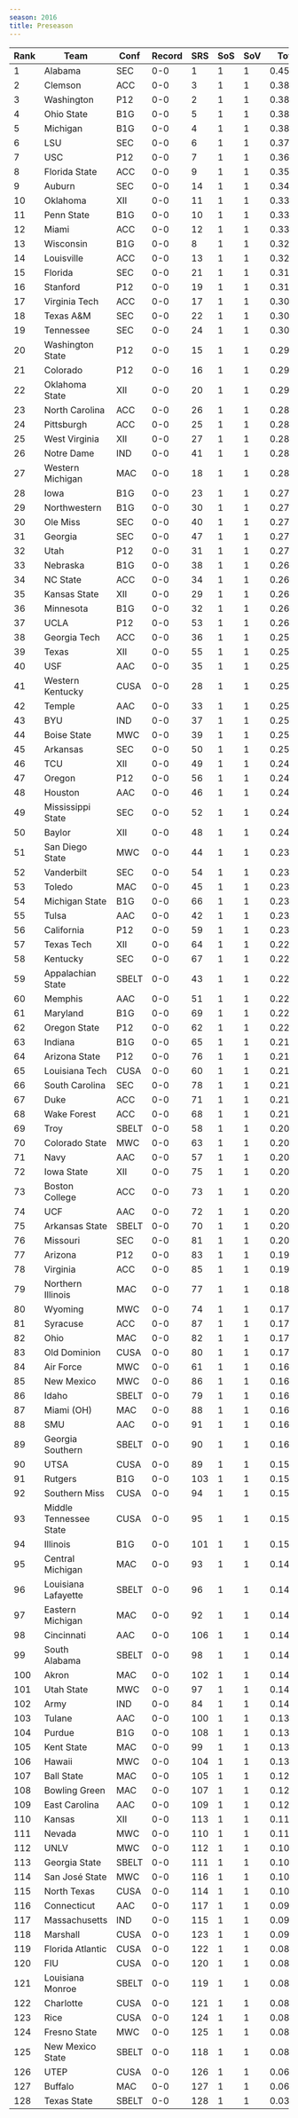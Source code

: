 ```yaml
---
season: 2016
title: Preseason
---
```

<table class="display"><thead><tr><th>Rank</th><th>Team</th><th>Conf</th><th>Record</th><th>SRS</th><th>SoS</th><th>SoV</th><th>Total</th></tr></thead><tbody>
<tr><td>1</td><td>Alabama</td><td>SEC</td><td>0-0</td><td>1</td><td>1</td><td>1</td><td>0.45000</td></tr>
<tr><td>2</td><td>Clemson</td><td>ACC</td><td>0-0</td><td>3</td><td>1</td><td>1</td><td>0.38905</td></tr>
<tr><td>3</td><td>Washington</td><td>P12</td><td>0-0</td><td>2</td><td>1</td><td>1</td><td>0.38440</td></tr>
<tr><td>4</td><td>Ohio State</td><td>B1G</td><td>0-0</td><td>5</td><td>1</td><td>1</td><td>0.38109</td></tr>
<tr><td>5</td><td>Michigan</td><td>B1G</td><td>0-0</td><td>4</td><td>1</td><td>1</td><td>0.38014</td></tr>
<tr><td>6</td><td>LSU</td><td>SEC</td><td>0-0</td><td>6</td><td>1</td><td>1</td><td>0.37467</td></tr>
<tr><td>7</td><td>USC</td><td>P12</td><td>0-0</td><td>7</td><td>1</td><td>1</td><td>0.36575</td></tr>
<tr><td>8</td><td>Florida State</td><td>ACC</td><td>0-0</td><td>9</td><td>1</td><td>1</td><td>0.35291</td></tr>
<tr><td>9</td><td>Auburn</td><td>SEC</td><td>0-0</td><td>14</td><td>1</td><td>1</td><td>0.34172</td></tr>
<tr><td>10</td><td>Oklahoma</td><td>XII</td><td>0-0</td><td>11</td><td>1</td><td>1</td><td>0.33657</td></tr>
<tr><td>11</td><td>Penn State</td><td>B1G</td><td>0-0</td><td>10</td><td>1</td><td>1</td><td>0.33329</td></tr>
<tr><td>12</td><td>Miami</td><td>ACC</td><td>0-0</td><td>12</td><td>1</td><td>1</td><td>0.33237</td></tr>
<tr><td>13</td><td>Wisconsin</td><td>B1G</td><td>0-0</td><td>8</td><td>1</td><td>1</td><td>0.32578</td></tr>
<tr><td>14</td><td>Louisville</td><td>ACC</td><td>0-0</td><td>13</td><td>1</td><td>1</td><td>0.32107</td></tr>
<tr><td>15</td><td>Florida</td><td>SEC</td><td>0-0</td><td>21</td><td>1</td><td>1</td><td>0.31278</td></tr>
<tr><td>16</td><td>Stanford</td><td>P12</td><td>0-0</td><td>19</td><td>1</td><td>1</td><td>0.31262</td></tr>
<tr><td>17</td><td>Virginia Tech</td><td>ACC</td><td>0-0</td><td>17</td><td>1</td><td>1</td><td>0.30877</td></tr>
<tr><td>18</td><td>Texas A&M</td><td>SEC</td><td>0-0</td><td>22</td><td>1</td><td>1</td><td>0.30735</td></tr>
<tr><td>19</td><td>Tennessee</td><td>SEC</td><td>0-0</td><td>24</td><td>1</td><td>1</td><td>0.30409</td></tr>
<tr><td>20</td><td>Washington State</td><td>P12</td><td>0-0</td><td>15</td><td>1</td><td>1</td><td>0.29899</td></tr>
<tr><td>21</td><td>Colorado</td><td>P12</td><td>0-0</td><td>16</td><td>1</td><td>1</td><td>0.29735</td></tr>
<tr><td>22</td><td>Oklahoma State</td><td>XII</td><td>0-0</td><td>20</td><td>1</td><td>1</td><td>0.29504</td></tr>
<tr><td>23</td><td>North Carolina</td><td>ACC</td><td>0-0</td><td>26</td><td>1</td><td>1</td><td>0.28695</td></tr>
<tr><td>24</td><td>Pittsburgh</td><td>ACC</td><td>0-0</td><td>25</td><td>1</td><td>1</td><td>0.28495</td></tr>
<tr><td>25</td><td>West Virginia</td><td>XII</td><td>0-0</td><td>27</td><td>1</td><td>1</td><td>0.28450</td></tr>
<tr><td>26</td><td>Notre Dame</td><td>IND</td><td>0-0</td><td>41</td><td>1</td><td>1</td><td>0.28037</td></tr>
<tr><td>27</td><td>Western Michigan</td><td>MAC</td><td>0-0</td><td>18</td><td>1</td><td>1</td><td>0.28025</td></tr>
<tr><td>28</td><td>Iowa</td><td>B1G</td><td>0-0</td><td>23</td><td>1</td><td>1</td><td>0.27724</td></tr>
<tr><td>29</td><td>Northwestern</td><td>B1G</td><td>0-0</td><td>30</td><td>1</td><td>1</td><td>0.27687</td></tr>
<tr><td>30</td><td>Ole Miss</td><td>SEC</td><td>0-0</td><td>40</td><td>1</td><td>1</td><td>0.27674</td></tr>
<tr><td>31</td><td>Georgia</td><td>SEC</td><td>0-0</td><td>47</td><td>1</td><td>1</td><td>0.27572</td></tr>
<tr><td>32</td><td>Utah</td><td>P12</td><td>0-0</td><td>31</td><td>1</td><td>1</td><td>0.27045</td></tr>
<tr><td>33</td><td>Nebraska</td><td>B1G</td><td>0-0</td><td>38</td><td>1</td><td>1</td><td>0.26898</td></tr>
<tr><td>34</td><td>NC State</td><td>ACC</td><td>0-0</td><td>34</td><td>1</td><td>1</td><td>0.26633</td></tr>
<tr><td>35</td><td>Kansas State</td><td>XII</td><td>0-0</td><td>29</td><td>1</td><td>1</td><td>0.26556</td></tr>
<tr><td>36</td><td>Minnesota</td><td>B1G</td><td>0-0</td><td>32</td><td>1</td><td>1</td><td>0.26424</td></tr>
<tr><td>37</td><td>UCLA</td><td>P12</td><td>0-0</td><td>53</td><td>1</td><td>1</td><td>0.26193</td></tr>
<tr><td>38</td><td>Georgia Tech</td><td>ACC</td><td>0-0</td><td>36</td><td>1</td><td>1</td><td>0.25991</td></tr>
<tr><td>39</td><td>Texas</td><td>XII</td><td>0-0</td><td>55</td><td>1</td><td>1</td><td>0.25979</td></tr>
<tr><td>40</td><td>USF</td><td>AAC</td><td>0-0</td><td>35</td><td>1</td><td>1</td><td>0.25817</td></tr>
<tr><td>41</td><td>Western Kentucky</td><td>CUSA</td><td>0-0</td><td>28</td><td>1</td><td>1</td><td>0.25605</td></tr>
<tr><td>42</td><td>Temple</td><td>AAC</td><td>0-0</td><td>33</td><td>1</td><td>1</td><td>0.25370</td></tr>
<tr><td>43</td><td>BYU</td><td>IND</td><td>0-0</td><td>37</td><td>1</td><td>1</td><td>0.25350</td></tr>
<tr><td>44</td><td>Boise State</td><td>MWC</td><td>0-0</td><td>39</td><td>1</td><td>1</td><td>0.25320</td></tr>
<tr><td>45</td><td>Arkansas</td><td>SEC</td><td>0-0</td><td>50</td><td>1</td><td>1</td><td>0.25191</td></tr>
<tr><td>46</td><td>TCU</td><td>XII</td><td>0-0</td><td>49</td><td>1</td><td>1</td><td>0.24958</td></tr>
<tr><td>47</td><td>Oregon</td><td>P12</td><td>0-0</td><td>56</td><td>1</td><td>1</td><td>0.24742</td></tr>
<tr><td>48</td><td>Houston</td><td>AAC</td><td>0-0</td><td>46</td><td>1</td><td>1</td><td>0.24722</td></tr>
<tr><td>49</td><td>Mississippi State</td><td>SEC</td><td>0-0</td><td>52</td><td>1</td><td>1</td><td>0.24711</td></tr>
<tr><td>50</td><td>Baylor</td><td>XII</td><td>0-0</td><td>48</td><td>1</td><td>1</td><td>0.24475</td></tr>
<tr><td>51</td><td>San Diego State</td><td>MWC</td><td>0-0</td><td>44</td><td>1</td><td>1</td><td>0.23972</td></tr>
<tr><td>52</td><td>Vanderbilt</td><td>SEC</td><td>0-0</td><td>54</td><td>1</td><td>1</td><td>0.23690</td></tr>
<tr><td>53</td><td>Toledo</td><td>MAC</td><td>0-0</td><td>45</td><td>1</td><td>1</td><td>0.23673</td></tr>
<tr><td>54</td><td>Michigan State</td><td>B1G</td><td>0-0</td><td>66</td><td>1</td><td>1</td><td>0.23507</td></tr>
<tr><td>55</td><td>Tulsa</td><td>AAC</td><td>0-0</td><td>42</td><td>1</td><td>1</td><td>0.23405</td></tr>
<tr><td>56</td><td>California</td><td>P12</td><td>0-0</td><td>59</td><td>1</td><td>1</td><td>0.23146</td></tr>
<tr><td>57</td><td>Texas Tech</td><td>XII</td><td>0-0</td><td>64</td><td>1</td><td>1</td><td>0.22713</td></tr>
<tr><td>58</td><td>Kentucky</td><td>SEC</td><td>0-0</td><td>67</td><td>1</td><td>1</td><td>0.22671</td></tr>
<tr><td>59</td><td>Appalachian State</td><td>SBELT</td><td>0-0</td><td>43</td><td>1</td><td>1</td><td>0.22582</td></tr>
<tr><td>60</td><td>Memphis</td><td>AAC</td><td>0-0</td><td>51</td><td>1</td><td>1</td><td>0.22472</td></tr>
<tr><td>61</td><td>Maryland</td><td>B1G</td><td>0-0</td><td>69</td><td>1</td><td>1</td><td>0.22090</td></tr>
<tr><td>62</td><td>Oregon State</td><td>P12</td><td>0-0</td><td>62</td><td>1</td><td>1</td><td>0.22019</td></tr>
<tr><td>63</td><td>Indiana</td><td>B1G</td><td>0-0</td><td>65</td><td>1</td><td>1</td><td>0.21994</td></tr>
<tr><td>64</td><td>Arizona State</td><td>P12</td><td>0-0</td><td>76</td><td>1</td><td>1</td><td>0.21626</td></tr>
<tr><td>65</td><td>Louisiana Tech</td><td>CUSA</td><td>0-0</td><td>60</td><td>1</td><td>1</td><td>0.21501</td></tr>
<tr><td>66</td><td>South Carolina</td><td>SEC</td><td>0-0</td><td>78</td><td>1</td><td>1</td><td>0.21468</td></tr>
<tr><td>67</td><td>Duke</td><td>ACC</td><td>0-0</td><td>71</td><td>1</td><td>1</td><td>0.21365</td></tr>
<tr><td>68</td><td>Wake Forest</td><td>ACC</td><td>0-0</td><td>68</td><td>1</td><td>1</td><td>0.21164</td></tr>
<tr><td>69</td><td>Troy</td><td>SBELT</td><td>0-0</td><td>58</td><td>1</td><td>1</td><td>0.20931</td></tr>
<tr><td>70</td><td>Colorado State</td><td>MWC</td><td>0-0</td><td>63</td><td>1</td><td>1</td><td>0.20675</td></tr>
<tr><td>71</td><td>Navy</td><td>AAC</td><td>0-0</td><td>57</td><td>1</td><td>1</td><td>0.20447</td></tr>
<tr><td>72</td><td>Iowa State</td><td>XII</td><td>0-0</td><td>75</td><td>1</td><td>1</td><td>0.20397</td></tr>
<tr><td>73</td><td>Boston College</td><td>ACC</td><td>0-0</td><td>73</td><td>1</td><td>1</td><td>0.20298</td></tr>
<tr><td>74</td><td>UCF</td><td>AAC</td><td>0-0</td><td>72</td><td>1</td><td>1</td><td>0.20276</td></tr>
<tr><td>75</td><td>Arkansas State</td><td>SBELT</td><td>0-0</td><td>70</td><td>1</td><td>1</td><td>0.20157</td></tr>
<tr><td>76</td><td>Missouri</td><td>SEC</td><td>0-0</td><td>81</td><td>1</td><td>1</td><td>0.20089</td></tr>
<tr><td>77</td><td>Arizona</td><td>P12</td><td>0-0</td><td>83</td><td>1</td><td>1</td><td>0.19304</td></tr>
<tr><td>78</td><td>Virginia</td><td>ACC</td><td>0-0</td><td>85</td><td>1</td><td>1</td><td>0.19092</td></tr>
<tr><td>79</td><td>Northern Illinois</td><td>MAC</td><td>0-0</td><td>77</td><td>1</td><td>1</td><td>0.18271</td></tr>
<tr><td>80</td><td>Wyoming</td><td>MWC</td><td>0-0</td><td>74</td><td>1</td><td>1</td><td>0.17919</td></tr>
<tr><td>81</td><td>Syracuse</td><td>ACC</td><td>0-0</td><td>87</td><td>1</td><td>1</td><td>0.17286</td></tr>
<tr><td>82</td><td>Ohio</td><td>MAC</td><td>0-0</td><td>82</td><td>1</td><td>1</td><td>0.17271</td></tr>
<tr><td>83</td><td>Old Dominion</td><td>CUSA</td><td>0-0</td><td>80</td><td>1</td><td>1</td><td>0.17048</td></tr>
<tr><td>84</td><td>Air Force</td><td>MWC</td><td>0-0</td><td>61</td><td>1</td><td>1</td><td>0.16903</td></tr>
<tr><td>85</td><td>New Mexico</td><td>MWC</td><td>0-0</td><td>86</td><td>1</td><td>1</td><td>0.16541</td></tr>
<tr><td>86</td><td>Idaho</td><td>SBELT</td><td>0-0</td><td>79</td><td>1</td><td>1</td><td>0.16338</td></tr>
<tr><td>87</td><td>Miami (OH)</td><td>MAC</td><td>0-0</td><td>88</td><td>1</td><td>1</td><td>0.16189</td></tr>
<tr><td>88</td><td>SMU</td><td>AAC</td><td>0-0</td><td>91</td><td>1</td><td>1</td><td>0.16112</td></tr>
<tr><td>89</td><td>Georgia Southern</td><td>SBELT</td><td>0-0</td><td>90</td><td>1</td><td>1</td><td>0.16022</td></tr>
<tr><td>90</td><td>UTSA</td><td>CUSA</td><td>0-0</td><td>89</td><td>1</td><td>1</td><td>0.15904</td></tr>
<tr><td>91</td><td>Rutgers</td><td>B1G</td><td>0-0</td><td>103</td><td>1</td><td>1</td><td>0.15579</td></tr>
<tr><td>92</td><td>Southern Miss</td><td>CUSA</td><td>0-0</td><td>94</td><td>1</td><td>1</td><td>0.15458</td></tr>
<tr><td>93</td><td>Middle Tennessee State</td><td>CUSA</td><td>0-0</td><td>95</td><td>1</td><td>1</td><td>0.15227</td></tr>
<tr><td>94</td><td>Illinois</td><td>B1G</td><td>0-0</td><td>101</td><td>1</td><td>1</td><td>0.15129</td></tr>
<tr><td>95</td><td>Central Michigan</td><td>MAC</td><td>0-0</td><td>93</td><td>1</td><td>1</td><td>0.14940</td></tr>
<tr><td>96</td><td>Louisiana Lafayette</td><td>SBELT</td><td>0-0</td><td>96</td><td>1</td><td>1</td><td>0.14857</td></tr>
<tr><td>97</td><td>Eastern Michigan</td><td>MAC</td><td>0-0</td><td>92</td><td>1</td><td>1</td><td>0.14571</td></tr>
<tr><td>98</td><td>Cincinnati</td><td>AAC</td><td>0-0</td><td>106</td><td>1</td><td>1</td><td>0.14483</td></tr>
<tr><td>99</td><td>South Alabama</td><td>SBELT</td><td>0-0</td><td>98</td><td>1</td><td>1</td><td>0.14197</td></tr>
<tr><td>100</td><td>Akron</td><td>MAC</td><td>0-0</td><td>102</td><td>1</td><td>1</td><td>0.14161</td></tr>
<tr><td>101</td><td>Utah State</td><td>MWC</td><td>0-0</td><td>97</td><td>1</td><td>1</td><td>0.14084</td></tr>
<tr><td>102</td><td>Army</td><td>IND</td><td>0-0</td><td>84</td><td>1</td><td>1</td><td>0.14061</td></tr>
<tr><td>103</td><td>Tulane</td><td>AAC</td><td>0-0</td><td>100</td><td>1</td><td>1</td><td>0.13824</td></tr>
<tr><td>104</td><td>Purdue</td><td>B1G</td><td>0-0</td><td>108</td><td>1</td><td>1</td><td>0.13687</td></tr>
<tr><td>105</td><td>Kent State</td><td>MAC</td><td>0-0</td><td>99</td><td>1</td><td>1</td><td>0.13342</td></tr>
<tr><td>106</td><td>Hawaii</td><td>MWC</td><td>0-0</td><td>104</td><td>1</td><td>1</td><td>0.13246</td></tr>
<tr><td>107</td><td>Ball State</td><td>MAC</td><td>0-0</td><td>105</td><td>1</td><td>1</td><td>0.12865</td></tr>
<tr><td>108</td><td>Bowling Green</td><td>MAC</td><td>0-0</td><td>107</td><td>1</td><td>1</td><td>0.12783</td></tr>
<tr><td>109</td><td>East Carolina</td><td>AAC</td><td>0-0</td><td>109</td><td>1</td><td>1</td><td>0.12710</td></tr>
<tr><td>110</td><td>Kansas</td><td>XII</td><td>0-0</td><td>113</td><td>1</td><td>1</td><td>0.11857</td></tr>
<tr><td>111</td><td>Nevada</td><td>MWC</td><td>0-0</td><td>110</td><td>1</td><td>1</td><td>0.11746</td></tr>
<tr><td>112</td><td>UNLV</td><td>MWC</td><td>0-0</td><td>112</td><td>1</td><td>1</td><td>0.10965</td></tr>
<tr><td>113</td><td>Georgia State</td><td>SBELT</td><td>0-0</td><td>111</td><td>1</td><td>1</td><td>0.10857</td></tr>
<tr><td>114</td><td>San José State</td><td>MWC</td><td>0-0</td><td>116</td><td>1</td><td>1</td><td>0.10351</td></tr>
<tr><td>115</td><td>North Texas</td><td>CUSA</td><td>0-0</td><td>114</td><td>1</td><td>1</td><td>0.10031</td></tr>
<tr><td>116</td><td>Connecticut</td><td>AAC</td><td>0-0</td><td>117</td><td>1</td><td>1</td><td>0.09985</td></tr>
<tr><td>117</td><td>Massachusetts</td><td>IND</td><td>0-0</td><td>115</td><td>1</td><td>1</td><td>0.09842</td></tr>
<tr><td>118</td><td>Marshall</td><td>CUSA</td><td>0-0</td><td>123</td><td>1</td><td>1</td><td>0.09467</td></tr>
<tr><td>119</td><td>Florida Atlantic</td><td>CUSA</td><td>0-0</td><td>122</td><td>1</td><td>1</td><td>0.08762</td></tr>
<tr><td>120</td><td>FIU</td><td>CUSA</td><td>0-0</td><td>120</td><td>1</td><td>1</td><td>0.08578</td></tr>
<tr><td>121</td><td>Louisiana Monroe</td><td>SBELT</td><td>0-0</td><td>119</td><td>1</td><td>1</td><td>0.08325</td></tr>
<tr><td>122</td><td>Charlotte</td><td>CUSA</td><td>0-0</td><td>121</td><td>1</td><td>1</td><td>0.08178</td></tr>
<tr><td>123</td><td>Rice</td><td>CUSA</td><td>0-0</td><td>124</td><td>1</td><td>1</td><td>0.08104</td></tr>
<tr><td>124</td><td>Fresno State</td><td>MWC</td><td>0-0</td><td>125</td><td>1</td><td>1</td><td>0.08095</td></tr>
<tr><td>125</td><td>New Mexico State</td><td>SBELT</td><td>0-0</td><td>118</td><td>1</td><td>1</td><td>0.08041</td></tr>
<tr><td>126</td><td>UTEP</td><td>CUSA</td><td>0-0</td><td>126</td><td>1</td><td>1</td><td>0.06636</td></tr>
<tr><td>127</td><td>Buffalo</td><td>MAC</td><td>0-0</td><td>127</td><td>1</td><td>1</td><td>0.06410</td></tr>
<tr><td>128</td><td>Texas State</td><td>SBELT</td><td>0-0</td><td>128</td><td>1</td><td>1</td><td>0.03275</td></tr>
</tbody></table>
